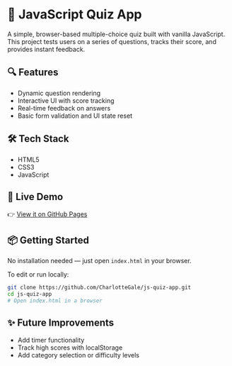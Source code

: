 # 🧠 JavaScript Quiz App

A simple, browser-based multiple-choice quiz built with vanilla JavaScript. This project tests users on a series of questions, tracks their score, and provides instant feedback.

## 🔍 Features

- Dynamic question rendering
- Interactive UI with score tracking
- Real-time feedback on answers
- Basic form validation and UI state reset

## 🛠️ Tech Stack

- HTML5
- CSS3
- JavaScript

## 🚀 Live Demo

👉 [View it on GitHub Pages](https://charlottegale.github.io/js-quiz-app)

## 📦 Getting Started

No installation needed — just open `index.html` in your browser.

To edit or run locally:
```bash
git clone https://github.com/CharlotteGale/js-quiz-app.git
cd js-quiz-app
# Open index.html in a browser
```

## ✨ Future Improvements
 - Add timer functionality
 - Track high scores with localStorage
 - Add category selection or difficulty levels